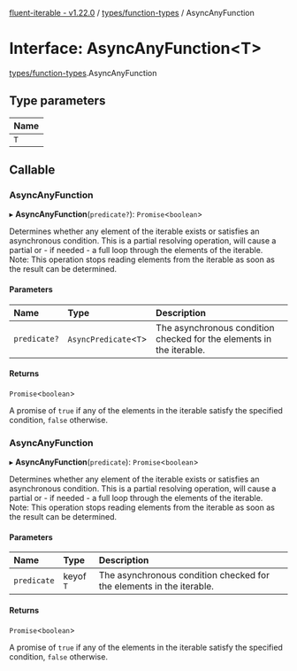 [fluent-iterable - v1.22.0](../README.md) / [types/function-types](../modules/types_function_types.md) / AsyncAnyFunction

# Interface: AsyncAnyFunction<T\>

[types/function-types](../modules/types_function_types.md).AsyncAnyFunction

## Type parameters

| Name |
| :------ |
| `T` |

## Callable

### AsyncAnyFunction

▸ **AsyncAnyFunction**(`predicate?`): `Promise`<`boolean`\>

Determines whether any element of the iterable exists or satisfies an asynchronous condition. This is a partial resolving operation, will cause a partial or - if needed - a full loop through the elements of the iterable.<br>
  Note: This operation stops reading elements from the iterable as soon as the result can be determined.

#### Parameters

| Name | Type | Description |
| :------ | :------ | :------ |
| `predicate?` | `AsyncPredicate`<`T`\> | The asynchronous condition checked for the elements in the iterable. |

#### Returns

`Promise`<`boolean`\>

A promise of `true` if any of the elements in the iterable satisfy the specified condition, `false` otherwise.

### AsyncAnyFunction

▸ **AsyncAnyFunction**(`predicate`): `Promise`<`boolean`\>

Determines whether any element of the iterable exists or satisfies an asynchronous condition. This is a partial resolving operation, will cause a partial or - if needed - a full loop through the elements of the iterable.<br>
  Note: This operation stops reading elements from the iterable as soon as the result can be determined.

#### Parameters

| Name | Type | Description |
| :------ | :------ | :------ |
| `predicate` | keyof `T` | The asynchronous condition checked for the elements in the iterable. |

#### Returns

`Promise`<`boolean`\>

A promise of `true` if any of the elements in the iterable satisfy the specified condition, `false` otherwise.
